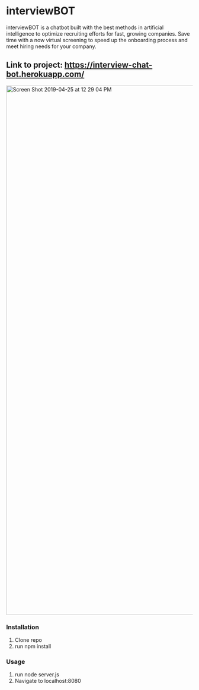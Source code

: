 # interviewBOT

interviewBOT is a chatbot built with the best methods in artificial intelligence to optimize recruiting efforts for fast, growing companies. Save time with a now virtual screening to speed up the onboarding process and meet hiring needs for your company.

## Link to project: https://interview-chat-bot.herokuapp.com/

<img width="1425" alt="Screen Shot 2019-04-25 at 12 29 04 PM" src="https://user-images.githubusercontent.com/47072462/56754701-ab971180-675b-11e9-8ed5-c0b9d3ef35aa.png">


### Installation

1. Clone repo
2. run npm install

### Usage

1. run node server.js
2. Navigate to localhost:8080
